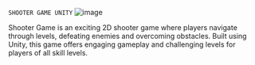 `SHOOTER GAME UNITY`
![image](https://github.com/user-attachments/assets/6b36c0d3-77f1-4e65-8ef6-47052743eb0c)
 
Shooter Game is an exciting 2D shooter game where players navigate through levels, defeating enemies and overcoming obstacles. Built using Unity, this game offers engaging gameplay and challenging levels for players of all skill levels.
